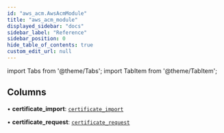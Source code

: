 ```yaml
---
id: "aws_acm.AwsAcmModule"
title: "aws_acm_module"
displayed_sidebar: "docs"
sidebar_label: "Reference"
sidebar_position: 0
hide_table_of_contents: true
custom_edit_url: null
---
```


import Tabs from '@theme/Tabs';
import TabItem from '@theme/TabItem';

## Columns

• **certificate\_import**: [`certificate_import`](aws_acm_rpcs_import.CertificateImportRpc.md)

• **certificate\_request**: [`certificate_request`](aws_acm_rpcs_request.CertificateRequestRpc.md)
